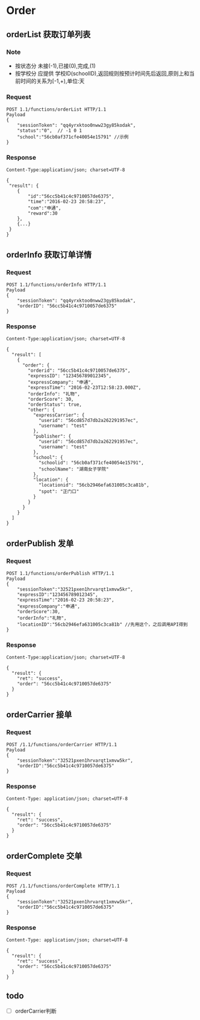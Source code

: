 # Order
## orderList 获取订单列表
### Note
* 按状态分
    未接(-1),已接(0),完成,(1)
* 按学校分
    应提供 学校ID(schoolID),返回规则按预计时间先后返回,原则上和当前时间的关系为[-1,+),单位:天

### Request
    POST 1.1/functions/orderList HTTP/1.1
    Payload
    {
        "sessionToken": "qq4yrxktoo0nww23gy85kodak",
        "status":"0",  // -1 0 1
        "school":"56cb0af371cfe40054e15791" //示例
    }
### Response
    Content-Type:application/json; charset=UTF-8

    {
     "result": {
        {
            "id":"56cc5b41c4c9710057de6375",
            "time":"2016-02-23 20:58:23",
            "com":"申通",
            "reward":30
        },
        {...}
     }
    }

## orderInfo 获取订单详情
### Request
    POST 1.1/functions/orderInfo HTTP/1.1
    Payload
    {
        "sessionToken": "qq4yrxktoo0nww23gy85kodak",
        "orderID": "56cc5b41c4c9710057de6375"
    }
### Response
    Content-Type:application/json; charset=UTF-8

    {
      "result": [
        {
          "order": {
            "orderid": "56cc5b41c4c9710057de6375",
            "expressID": "123456789012345",
            "expressCompany": "申通",
            "expressTime": "2016-02-23T12:58:23.000Z",
            "orderInfo": "礼物",
            "orderScore": 30,
            "orderStatus": true,
            "other": {
              "expressCarrier": {
                "userid": "56cd857d7db2a262291957ec",
                "username": "test"
              },
              "publisher": {
                "userid": "56cd857d7db2a262291957ec",
                "username": "test"
              },
              "school": {
                "schoolid": "56cb0af371cfe40054e15791",
                "schoolName": "湖南女子学院"
              },
              "location": {
                "locationid": "56cb2946efa631005c3ca81b",
                "spot": "正门口"
              }
            }
          }
        }
      ]
    }

## orderPublish 发单
### Request
    POST 1.1/functions/orderPublish HTTP/1.1
    Payload
    {
        "sessionToken":"32521pxen1hrvarqt1xmvw5kr",
        "expressID":"123456789012345",
        "expressTime":"2016-02-23 20:58:23",
        "expressCompany":"申通",
        "orderScore":30,
        "orderInfo":"礼物",
        "locationID":"56cb2946efa631005c3ca81b" //先用这个，之后调用API得到
    }
### Response
    Content-Type:application/json; charset=UTF-8

    {
      "result": {
        "ret": "success",
        "order": "56cc5b41c4c9710057de6375"
      }
    }

## orderCarrier 接单
### Request
    POST /1.1/functions/orderCarrier HTTP/1.1
    Payload
    {
        "sessionToken":"32521pxen1hrvarqt1xmvw5kr",
        "orderID":"56cc5b41c4c9710057de6375"
    }
### Response
    Content-Type: application/json; charset=UTF-8

    {
      "result": {
        "ret": "success",
        "order": "56cc5b41c4c9710057de6375"
      }
    }

## orderComplete 交单
### Request
    POST /1.1/functions/orderComplete HTTP/1.1
    Payload
    {
        "sessionToken":"32521pxen1hrvarqt1xmvw5kr",
        "orderID":"56cc5b41c4c9710057de6375"
    }
### Response
    Content-Type: application/json; charset=UTF-8

    {
      "result": {
        "ret": "success",
        "order": "56cc5b41c4c9710057de6375"
      }
    }

## todo
- [ ] orderCarrier判断
